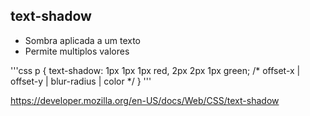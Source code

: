 ## text-shadow

* Sombra aplicada a um texto
* Permite multiplos valores

'''css
p {
    text-shadow: 1px 1px 1px red,
                2px 2px 1px green; /* offset-x | offset-y | blur-radius | color */
}
'''

https://developer.mozilla.org/en-US/docs/Web/CSS/text-shadow